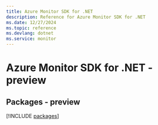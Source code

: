 ```yaml
---
title: Azure Monitor SDK for .NET
description: Reference for Azure Monitor SDK for .NET
ms.date: 12/27/2024
ms.topic: reference
ms.devlang: dotnet
ms.service: monitor
---
```

# Azure Monitor SDK for .NET - preview
## Packages - preview
[!INCLUDE [packages](monitor-index.md)]